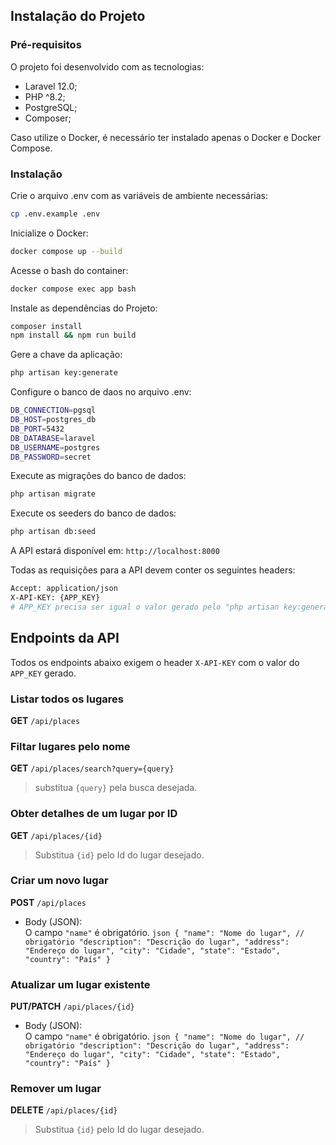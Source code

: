 ## Instalação do Projeto
### Pré-requisitos
O projeto foi desenvolvido com as tecnologias:
- Laravel 12.0;
- PHP ^8.2;
- PostgreSQL;
- Composer;

Caso utilize o Docker, é necessário ter instalado apenas o Docker e Docker Compose.

### Instalação

Crie o arquivo .env com as variáveis de ambiente necessárias:
```bash
cp .env.example .env
```

Inicialize o Docker:
```bash
docker compose up --build
```

Acesse o bash do container:
```bash
docker compose exec app bash
```
Instale as dependências do Projeto:
```bash
composer install
npm install && npm run build
```

Gere a chave da aplicação:
```bash
php artisan key:generate
```

Configure o banco de daos no arquivo .env:
```bash
DB_CONNECTION=pgsql
DB_HOST=postgres_db
DB_PORT=5432
DB_DATABASE=laravel
DB_USERNAME=postgres
DB_PASSWORD=secret
```

Execute as migrações do banco de dados:
```bash
php artisan migrate
```

Execute os seeders do banco de dados:
```bash
php artisan db:seed
```

A API estará disponível em:
`http://localhost:8000`

Todas as requisições para a API devem conter os seguintes headers:
```bash
Accept: application/json
X-API-KEY: {APP_KEY}
# APP_KEY precisa ser igual o valor gerado pelo "php artisan key:generate" (APP_KEY em seu .env)
```

## Endpoints da API

Todos os endpoints abaixo exigem o header `X-API-KEY` com o valor do `APP_KEY` gerado.

### Listar todos os lugares
**GET** `/api/places`

### Filtar lugares pelo nome
**GET** `/api/places/search?query={query}`
>substitua `{query}` pela busca desejada.

### Obter detalhes de um lugar por ID
**GET** `/api/places/{id}`
> Substitua `{id}` pelo Id do lugar desejado.

### Criar um novo lugar
**POST** `/api/places`
- Body (JSON):  
    O campo `"name"` é obrigatório.
        ```json
        {
                "name": "Nome do lugar", // obrigatório
                "description": "Descrição do lugar",
                "address": "Endereço do lugar",
                "city": "Cidade",
                "state": "Estado",
                "country": "País"
        }
        ```

### Atualizar um lugar existente
**PUT/PATCH** `/api/places/{id}`
- Body (JSON):  
    O campo `"name"` é obrigatório.
        ```json
        {
                "name": "Nome do lugar", // obrigatório
                "description": "Descrição do lugar",
                "address": "Endereço do lugar",
                "city": "Cidade",
                "state": "Estado",
                "country": "País"
        }
        ```

### Remover um lugar
**DELETE** `/api/places/{id}`
> Substitua `{id}` pelo Id do lugar desejado.
